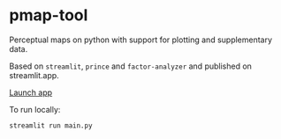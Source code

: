 # pmap-tool

Perceptual maps on python with support for plotting and supplementary data.

Based on `streamlit`, `prince` and `factor-analyzer` and published on streamlit.app.

[Launch app](https://pmap-tool.streamlit.app/)

To run locally:

```prompt
streamlit run main.py
```

